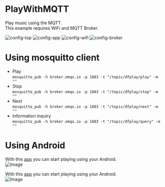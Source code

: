 # PlayWithMQTT

Play music using the MQTT.   
This example requires WiFi and MQTT Broker.   

![config-top](https://user-images.githubusercontent.com/6020549/213997705-0dcb798f-7abb-40d3-a365-575713222be0.jpg)
![config-app](https://user-images.githubusercontent.com/6020549/213997717-5dcac080-2385-4ef2-9712-400bf9c1daee.jpg)
![config-wifi](https://user-images.githubusercontent.com/6020549/213997727-4e6535c5-1c6d-4e2e-b642-f84cc35d84ee.jpg)
![config-broker](https://user-images.githubusercontent.com/6020549/213997731-366e50c0-94e6-4f90-a44c-77c307fa3105.jpg)

# Using mosquitto client

- Play   
```mosquitto_pub -h broker.emqx.io -p 1883 -t "/topic/dfplay/play" -m ""```   
- Stop   
```mosquitto_pub -h broker.emqx.io -p 1883 -t "/topic/dfplay/stop" -m ""```   
- Next   
```mosquitto_pub -h broker.emqx.io -p 1883 -t "/topic/dfplay/next" -m ""```   
- Information inquiry   
```mosquitto_pub -h broker.emqx.io -p 1883 -t "/topic/dfplay/query" -m ""```   

# Using Android
With this [app](https://play.google.com/store/apps/details?id=appinventor.ai_myhomethings_eu.MqttClientApp) you can start playing using your Android.   
![Image](https://github.com/user-attachments/assets/01d74a9a-fd23-4207-817c-7325db8c3d08)

With this [app](https://play.google.com/store/apps/details?id=net.routix.mqttdash) you can start playing using your Android.   
![Image](https://github.com/user-attachments/assets/6d19efe1-2362-4f24-958d-8d1194f8672f)
